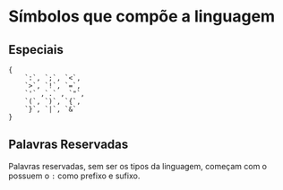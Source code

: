 # Símbolos que compõe a linguagem

## Especiais

```
{
    `:`, `;`, `<`,
    `>`, `!`, `=`,
    `'` ,`.` , `"`,
    `(`, `)`, `{`,
    `}`, `|`, `&`
}
```

## Palavras Reservadas
Palavras reservadas, sem ser os tipos da linguagem, começam com o possuem o `:` como prefixo e sufixo.
